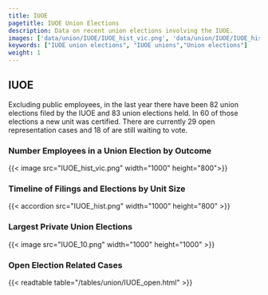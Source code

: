 ```yaml
---
title: IUOE
pagetitle: IUOE Union Elections
description: Data on recent union elections involving the IUOE.
images: ['data/union/IUOE/IUOE_hist_vic.png', 'data/union/IUOE/IUOE_hist_size.png', 'data/union/IUOE/IUOE_10.png']
keywords: ["IUOE union elections", "IUOE unions","Union elections"]
weight: 1
---
```

##  IUOE

Excluding public employees, in the last year there have been 82 union elections filed by the IUOE and 83 union elections held. In 60 of those elections a new unit was certified. There are currently 29 open representation cases and 18 of are still waiting to vote.

### Number Employees in a Union Election by Outcome
{{< image src="IUOE_hist_vic.png" width="1000" height="800">}}

### Timeline of Filings and Elections by Unit Size
{{< accordion src="IUOE_hist.png" width="1000" height="800" >}}

### Largest Private Union Elections
{{< image src="IUOE_10.png" width="1000" height="1000"  >}}

### Open Election Related Cases
{{< readtable table="/tables/union/IUOE_open.html" >}}

